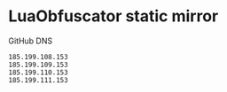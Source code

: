 # LuaObfuscator static mirror

GitHub DNS
```
185.199.108.153
185.199.109.153
185.199.110.153
185.199.111.153
```